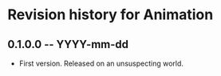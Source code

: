 # Revision history for Animation

## 0.1.0.0 -- YYYY-mm-dd

* First version. Released on an unsuspecting world.
